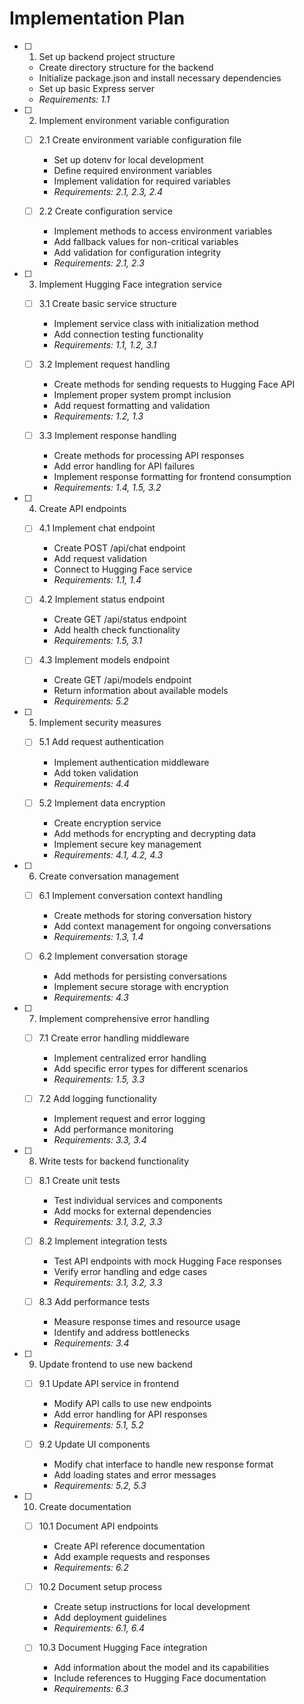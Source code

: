 # Implementation Plan

- [ ] 1. Set up backend project structure
  - Create directory structure for the backend
  - Initialize package.json and install necessary dependencies
  - Set up basic Express server
  - _Requirements: 1.1_

- [ ] 2. Implement environment variable configuration
  - [ ] 2.1 Create environment variable configuration file
    - Set up dotenv for local development
    - Define required environment variables
    - Implement validation for required variables
    - _Requirements: 2.1, 2.3, 2.4_
  
  - [ ] 2.2 Create configuration service
    - Implement methods to access environment variables
    - Add fallback values for non-critical variables
    - Add validation for configuration integrity
    - _Requirements: 2.1, 2.3_

- [ ] 3. Implement Hugging Face integration service
  - [ ] 3.1 Create basic service structure
    - Implement service class with initialization method
    - Add connection testing functionality
    - _Requirements: 1.1, 1.2, 3.1_
  
  - [ ] 3.2 Implement request handling
    - Create methods for sending requests to Hugging Face API
    - Implement proper system prompt inclusion
    - Add request formatting and validation
    - _Requirements: 1.2, 1.3_
  
  - [ ] 3.3 Implement response handling
    - Create methods for processing API responses
    - Add error handling for API failures
    - Implement response formatting for frontend consumption
    - _Requirements: 1.4, 1.5, 3.2_

- [ ] 4. Create API endpoints
  - [ ] 4.1 Implement chat endpoint
    - Create POST /api/chat endpoint
    - Add request validation
    - Connect to Hugging Face service
    - _Requirements: 1.1, 1.4_
  
  - [ ] 4.2 Implement status endpoint
    - Create GET /api/status endpoint
    - Add health check functionality
    - _Requirements: 1.5, 3.1_
  
  - [ ] 4.3 Implement models endpoint
    - Create GET /api/models endpoint
    - Return information about available models
    - _Requirements: 5.2_

- [ ] 5. Implement security measures
  - [ ] 5.1 Add request authentication
    - Implement authentication middleware
    - Add token validation
    - _Requirements: 4.4_
  
  - [ ] 5.2 Implement data encryption
    - Create encryption service
    - Add methods for encrypting and decrypting data
    - Implement secure key management
    - _Requirements: 4.1, 4.2, 4.3_

- [ ] 6. Create conversation management
  - [ ] 6.1 Implement conversation context handling
    - Create methods for storing conversation history
    - Add context management for ongoing conversations
    - _Requirements: 1.3, 1.4_
  
  - [ ] 6.2 Implement conversation storage
    - Add methods for persisting conversations
    - Implement secure storage with encryption
    - _Requirements: 4.3_

- [ ] 7. Implement comprehensive error handling
  - [ ] 7.1 Create error handling middleware
    - Implement centralized error handling
    - Add specific error types for different scenarios
    - _Requirements: 1.5, 3.3_
  
  - [ ] 7.2 Add logging functionality
    - Implement request and error logging
    - Add performance monitoring
    - _Requirements: 3.3, 3.4_

- [ ] 8. Write tests for backend functionality
  - [ ] 8.1 Create unit tests
    - Test individual services and components
    - Add mocks for external dependencies
    - _Requirements: 3.1, 3.2, 3.3_
  
  - [ ] 8.2 Implement integration tests
    - Test API endpoints with mock Hugging Face responses
    - Verify error handling and edge cases
    - _Requirements: 3.1, 3.2, 3.3_
  
  - [ ] 8.3 Add performance tests
    - Measure response times and resource usage
    - Identify and address bottlenecks
    - _Requirements: 3.4_

- [ ] 9. Update frontend to use new backend
  - [ ] 9.1 Update API service in frontend
    - Modify API calls to use new endpoints
    - Add error handling for API responses
    - _Requirements: 5.1, 5.2_
  
  - [ ] 9.2 Update UI components
    - Modify chat interface to handle new response format
    - Add loading states and error messages
    - _Requirements: 5.2, 5.3_

- [ ] 10. Create documentation
  - [ ] 10.1 Document API endpoints
    - Create API reference documentation
    - Add example requests and responses
    - _Requirements: 6.2_
  
  - [ ] 10.2 Document setup process
    - Create setup instructions for local development
    - Add deployment guidelines
    - _Requirements: 6.1, 6.4_
  
  - [ ] 10.3 Document Hugging Face integration
    - Add information about the model and its capabilities
    - Include references to Hugging Face documentation
    - _Requirements: 6.3_